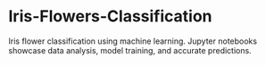 # Iris-Flowers-Classification
Iris flower classification using machine learning. Jupyter notebooks showcase data analysis, model training, and accurate predictions.
